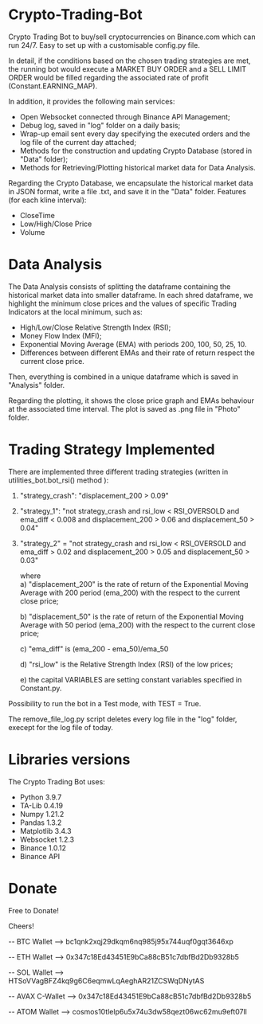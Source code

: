# Crypto-Trading-Bot
Crypto Trading Bot to buy/sell cryptocurrencies on Binance.com which can run 24/7. Easy to set up with a customisable config.py file. 

In detail, if the conditions based on the chosen trading strategies are met, the running bot would execute a MARKET BUY ORDER and a SELL LIMIT ORDER would be filled regarding the associated rate of profit (Constant.EARNING_MAP). 

In addition, it provides the following main services:
- Open Websocket connected through Binance API Management;
- Debug log, saved in "log" folder on a daily basis;
- Wrap-up email sent every day specifying the executed orders and the log file of the current day attached;
- Methods for the construction and updating  Crypto Database (stored in  "Data" folder);
- Methods for Retrieving/Plotting  historical market data for Data Analysis.

Regarding the Crypto Database, we encapsulate the historical market data in JSON format, write a file .txt, and save it in the "Data" folder. Features (for each kline interval):
- CloseTime
- Low/High/Close Price
- Volume

# Data Analysis 

The Data Analysis consists of splitting the dataframe containing the historical market data into smaller dataframe. In each shred dataframe, we highlight the minimum close prices  and the values of specific Trading Indicators at the local minimum, such as:

- High/Low/Close Relative Strength Index (RSI);
- Money Flow Index (MFI);
- Exponential Moving Average (EMA) with periods 200, 100, 50, 25, 10.
- Differences between different EMAs and their rate of return respect the current close price.

Then, everything is combined in a unique dataframe which is saved in "Analysis" folder. 

Regarding the plotting, it shows the close price graph and EMAs behaviour at the associated time interval. The plot is saved as .png file in "Photo" folder.

# Trading Strategy Implemented

There are implemented three different trading strategies (written in utilities_bot.bot_rsi() method ):
1) "strategy_crash": "displacement_200 > 0.09"
2) "strategy_1": "not strategy_crash   and  rsi_low < RSI_OVERSOLD  and  ema_diff < 0.008 and displacement_200 > 0.06 and displacement_50 > 0.04"
3) "strategy_2" =  "not strategy_crash   and  rsi_low < RSI_OVERSOLD  and  ema_diff > 0.02 and displacement_200 > 0.05 and displacement_50 > 0.03"
		
   where  
   a) "displacement_200" is the rate of return of the Exponential Moving Average with 200 period (ema_200) with the respect to the current close price;
   
   b) "displacement_50" is the rate of return of the Exponential Moving Average with 50 period (ema_200) with the respect to the current close price;
   
   c) "ema_diff" is  (ema_200 - ema_50)/ema_50
   
   d) "rsi_low" is the Relative Strength Index (RSI) of the low prices;
   
   e) the capital VARIABLES are setting constant variables specified in Constant.py.

Possibility to run the bot in a Test mode, with TEST = True.

The remove_file_log.py script deletes every log file in the "log" folder, execept for the log file of today.

# Libraries versions 
The Crypto Trading Bot uses:
- Python 3.9.7
- TA-Lib 0.4.19
- Numpy 1.21.2
- Pandas 1.3.2
- Matplotlib 3.4.3
- Websocket 1.2.3
- Binance 1.0.12
- Binance API











# Donate
Free to Donate!

Cheers!

-- BTC Wallet --> bc1qnk2xqj29dkqm6nq985j95x744uqf0gqt3646xp

-- ETH Wallet --> 0x347c18Ed43451E9bCa88cB51c7dbfBd2Db9328b5

-- SOL Wallet --> HTSoVVagBFZ4kq9g6C6eqmwLqAeghAR21ZCSWqDNytAS

-- AVAX C-Wallet --> 0x347c18Ed43451E9bCa88cB51c7dbfBd2Db9328b5

-- ATOM Wallet --> cosmos10tlelp6u5x74u3dw58qezt06wc62mu9eft07ll
